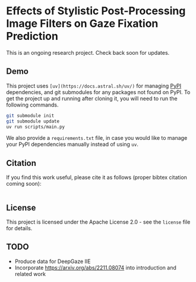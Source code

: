 # Effects of Stylistic Post-Processing Image Filters on Gaze Fixation Prediction
This is an ongoing research project. Check back soon for updates.

## Demo
This project uses `[uv](https://docs.astral.sh/uv/)` for managing
[PyPI](https://pypi.org/) dependencies, and git submodules for any packages not
found on PyPI. To get the project up and running after cloning it, you will
need to run the following commands.

```bash
git submodule init
git submodule update
uv run scripts/main.py
```

We also provide a `requirements.txt` file, in case you would like to manage your
PyPI dependencies manually instead of using `uv`.

## Citation
If you find this work useful, please cite it as follows (proper bibtex citation coming soon):

```bibtex
```

## License
This project is licensed under the Apache License 2.0 - see the `license` file
for details.

## TODO
- Produce data for DeepGaze IIE
- Incorporate https://arxiv.org/abs/2211.08074 into introduction and related work
